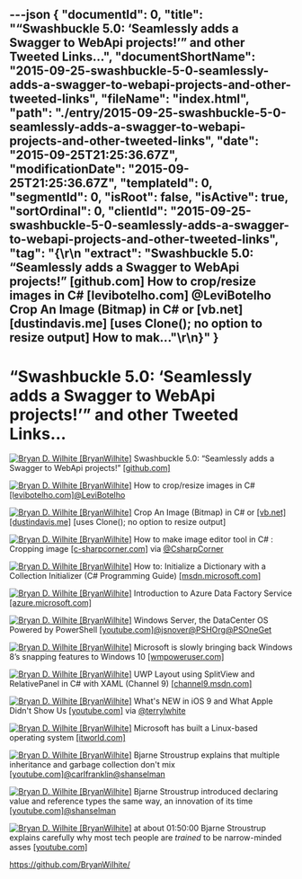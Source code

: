 ---json
{
  "documentId": 0,
  "title": "“Swashbuckle 5.0: ‘Seamlessly adds a Swagger to WebApi projects!’” and other Tweeted Links…",
  "documentShortName": "2015-09-25-swashbuckle-5-0-seamlessly-adds-a-swagger-to-webapi-projects-and-other-tweeted-links",
  "fileName": "index.html",
  "path": "./entry/2015-09-25-swashbuckle-5-0-seamlessly-adds-a-swagger-to-webapi-projects-and-other-tweeted-links",
  "date": "2015-09-25T21:25:36.67Z",
  "modificationDate": "2015-09-25T21:25:36.67Z",
  "templateId": 0,
  "segmentId": 0,
  "isRoot": false,
  "isActive": true,
  "sortOrdinal": 0,
  "clientId": "2015-09-25-swashbuckle-5-0-seamlessly-adds-a-swagger-to-webapi-projects-and-other-tweeted-links",
  "tag": "{\r\n  \"extract\": \"Swashbuckle 5.0: “Seamlessly adds a Swagger to WebApi projects!” [github.com]  How to crop/resize images in C# [levibotelho.com] @LeviBotelho Crop An Image (Bitmap) in C# or [vb.net] [dustindavis.me]  [uses Clone(); no option to resize output] How to mak...\"\r\n}"
}
---

# “Swashbuckle 5.0: ‘Seamlessly adds a Swagger to WebApi projects!’” and other Tweeted Links…

[<img alt="Bryan D. Wilhite [BryanWilhite]" src="https://songhay.blob.core.windows.net/shared-social-twitter/BryanWilhite.jpeg">](http://songhayblog.azurewebsites.net/ "Bryan D. Wilhite [BryanWilhite]") Swashbuckle 5.0: “Seamlessly adds a Swagger to WebApi projects!” [[github.com]](https://github.com/domaindrivendev/Swashbuckle)

[<img alt="Bryan D. Wilhite [BryanWilhite]" src="https://songhay.blob.core.windows.net/shared-social-twitter/BryanWilhite.jpeg">](http://songhayblog.azurewebsites.net/ "Bryan D. Wilhite [BryanWilhite]") How to crop/resize images in C# [[levibotelho.com]](http://www.levibotelho.com/development/how-to-crop-resize-images-in-c/)[@LeviBotelho](http://twitter.com/LeviBotelho)

[<img alt="Bryan D. Wilhite [BryanWilhite]" src="https://songhay.blob.core.windows.net/shared-social-twitter/BryanWilhite.jpeg">](http://songhayblog.azurewebsites.net/ "Bryan D. Wilhite [BryanWilhite]") Crop An Image (Bitmap) in C# or [[vb.net]](http://VB.NET)[[dustindavis.me]](http://dustindavis.me/crop-an-image-bitmap-in-c-or-vbnet/) [uses Clone(); no option to resize output]

[<img alt="Bryan D. Wilhite [BryanWilhite]" src="https://songhay.blob.core.windows.net/shared-social-twitter/BryanWilhite.jpeg">](http://songhayblog.azurewebsites.net/ "Bryan D. Wilhite [BryanWilhite]") How to make image editor tool in C# : Cropping image [[c-sharpcorner.com]](http://www.c-sharpcorner.com/UploadFile/hirendra_singh/how-to-make-image-editor-tool-in-C-Sharp-cropping-image/) via [@CsharpCorner](http://twitter.com/CsharpCorner)

[<img alt="Bryan D. Wilhite [BryanWilhite]" src="https://songhay.blob.core.windows.net/shared-social-twitter/BryanWilhite.jpeg">](http://songhayblog.azurewebsites.net/ "Bryan D. Wilhite [BryanWilhite]") How to: Initialize a Dictionary with a Collection Initializer (C# Programming Guide) [[msdn.microsoft.com]](https://msdn.microsoft.com/en-us/library/bb531208.aspx)

[<img alt="Bryan D. Wilhite [BryanWilhite]" src="https://songhay.blob.core.windows.net/shared-social-twitter/BryanWilhite.jpeg">](http://songhayblog.azurewebsites.net/ "Bryan D. Wilhite [BryanWilhite]") Introduction to Azure Data Factory Service [[azure.microsoft.com]](https://azure.microsoft.com/en-us/documentation/articles/data-factory-introduction/)

[<img alt="Bryan D. Wilhite [BryanWilhite]" src="https://songhay.blob.core.windows.net/shared-social-twitter/BryanWilhite.jpeg">](http://songhayblog.azurewebsites.net/ "Bryan D. Wilhite [BryanWilhite]") Windows Server, the DataCenter OS Powered by PowerShell [[youtube.com]](https://www.youtube.com/watch?v=hAlPwBOZGJU&feature=youtu.be)[@jsnover](http://twitter.com/jsnover)[@PSHOrg](http://twitter.com/PSHOrg)[@PSOneGet](http://twitter.com/PSOneGet)

[<img alt="Bryan D. Wilhite [BryanWilhite]" src="https://songhay.blob.core.windows.net/shared-social-twitter/BryanWilhite.jpeg">](http://songhayblog.azurewebsites.net/ "Bryan D. Wilhite [BryanWilhite]") Microsoft is slowly bringing back Windows 8’s snapping features to Windows 10 [[wmpoweruser.com]](http://wmpoweruser.com/microsoft-is-slowly-bringing-back-windows-8s-snapping-features-to-windows-10/)

[<img alt="Bryan D. Wilhite [BryanWilhite]" src="https://songhay.blob.core.windows.net/shared-social-twitter/BryanWilhite.jpeg">](http://songhayblog.azurewebsites.net/ "Bryan D. Wilhite [BryanWilhite]") UWP Layout using SplitView and RelativePanel in C# with XAML (Channel 9) [[channel9.msdn.com]](https://channel9.msdn.com/Shows/Inside-Windows-Platform/UWP-Layout-using-SplitView-and-RelativePanel-in-C-with-XAML)

[<img alt="Bryan D. Wilhite [BryanWilhite]" src="https://songhay.blob.core.windows.net/shared-social-twitter/BryanWilhite.jpeg">](http://songhayblog.azurewebsites.net/ "Bryan D. Wilhite [BryanWilhite]") What's NEW in iOS 9 and What Apple Didn't Show Us [[youtube.com]](https://www.youtube.com/watch?v=gzFMPZjTyS4&feature=youtu.be) via [@terrylwhite](http://twitter.com/terrylwhite)

[<img alt="Bryan D. Wilhite [BryanWilhite]" src="https://songhay.blob.core.windows.net/shared-social-twitter/BryanWilhite.jpeg">](http://songhayblog.azurewebsites.net/ "Bryan D. Wilhite [BryanWilhite]") Microsoft has built a Linux-based operating system [[itworld.com]](http://www.itworld.com/article/2984659/linux/microsoft-has-built-a-linux-based-operating-system.html)

[<img alt="Bryan D. Wilhite [BryanWilhite]" src="https://songhay.blob.core.windows.net/shared-social-twitter/BryanWilhite.jpeg">](http://songhayblog.azurewebsites.net/ "Bryan D. Wilhite [BryanWilhite]") Bjarne Stroustrup explains that multiple inheritance and garbage collection don't mix [[youtube.com]](https://www.youtube.com/watch?v=ZO0PXYMVGSU)[@carlfranklin](http://twitter.com/carlfranklin)[@shanselman](http://twitter.com/shanselman)

[<img alt="Bryan D. Wilhite [BryanWilhite]" src="https://songhay.blob.core.windows.net/shared-social-twitter/BryanWilhite.jpeg">](http://songhayblog.azurewebsites.net/ "Bryan D. Wilhite [BryanWilhite]") Bjarne Stroustrup introduced declaring value and reference types the same way, an innovation of its time [[youtube.com]](https://www.youtube.com/watch?v=ZO0PXYMVGSU)[@shanselman](http://twitter.com/shanselman)

[<img alt="Bryan D. Wilhite [BryanWilhite]" src="https://songhay.blob.core.windows.net/shared-social-twitter/BryanWilhite.jpeg">](http://songhayblog.azurewebsites.net/ "Bryan D. Wilhite [BryanWilhite]") at about 01:50:00 Bjarne Stroustrup explains carefully why most tech people are *trained* to be narrow-minded asses [[youtube.com]](https://www.youtube.com/watch?v=ZO0PXYMVGSU)

<https://github.com/BryanWilhite/>
